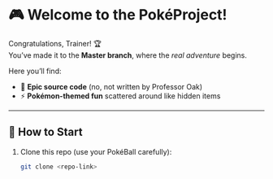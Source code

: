 # 🎮 Welcome to the PokéProject!  

Congratulations, Trainer! 🏆  
You’ve made it to the **Master branch**, where the *real adventure* begins.  

Here you’ll find:  
- 🐉 **Epic source code** (no, not written by Professor Oak)  
- ⚡ **Pokémon-themed fun** scattered around like hidden items  

---

## 🚀 How to Start  
1. Clone this repo (use your PokéBall carefully):  
   ```bash
   git clone <repo-link>
